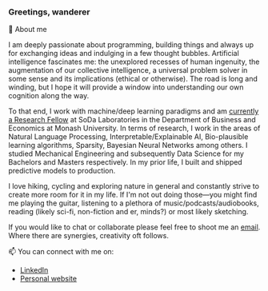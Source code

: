 ### Greetings, wanderer

💬 About me

I am deeply passionate about programming, building things and always up for exchanging ideas and indulging in a few thought bubbles. Artificial intelligence fascinates me: the unexplored recesses of human ingenuity, the augmentation of our collective intelligence, a universal problem solver in some sense and its implications (ethical or otherwise). The road is long and winding, but I hope it will provide a window into understanding our own cognition along the way.

To that end, I work with machine/deep learning paradigms and am [currently a Research Fellow](https://research.monash.edu/en/persons/satya-borgohain) at SoDa Laboratories in the Department of Business and Economics at Monash University. In terms of research, I work in the areas of Natural Language Processing, Interpretable/Explainable AI, Bio-plausible learning algorithms, Sparsity, Bayesian Neural Networks among others. I studied Mechanical Engineering and subsequently Data Science for my Bachelors and Masters respectively. In my prior life, I built and shipped predictive models to production.

I love hiking, cycling and exploring nature in general and constantly strive to create more room for it in my life. If I'm not out doing those—you might find me playing the guitar, listening to a plethora of music/podcasts/audiobooks, reading (likely sci-fi, non-fiction and er, minds?) or most likely sketching.

If you would like to chat or collaborate please feel free to shoot me an [email](mailto:satya.borg@gmail.com). Where there are synergies, creativity oft follows.

📫 You can connect with me on:

* [LinkedIn](https://www.linkedin.com/in/satyaborg/)
* [Personal website](https://www.satyaborg.com)

